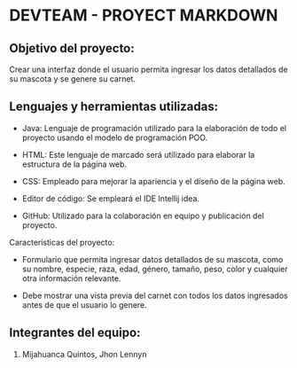 # DEVTEAM - PROYECT MARKDOWN

## Objetivo del proyecto:

Crear una interfaz donde el usuario permita ingresar los datos detallados de su mascota y se genere su carnet. 

## Lenguajes y herramientas utilizadas:

*	Java: Lenguaje de programación utilizado para la elaboración de todo el proyecto usando el modelo de programación POO.

*	HTML: Este lenguaje de marcado será utilizado para elaborar la estructura de la página web. 

*	CSS: Empleado para mejorar la apariencia y el diseño de la página web.

*	Editor de código: Se empleará el IDE Intellij idea.

*	GitHub: Utilizado para la colaboración en equipo y publicación del proyecto.

Características del proyecto:

*	Formulario que permita ingresar datos detallados de su mascota, como su nombre, especie, raza, edad, género, tamaño, peso, color y cualquier otra información relevante.

*	Debe mostrar una vista previa del carnet con todos los datos ingresados antes de que el usuario lo genere.

## Integrantes del equipo: 

1.	Mijahuanca Quintos, Jhon Lennyn
